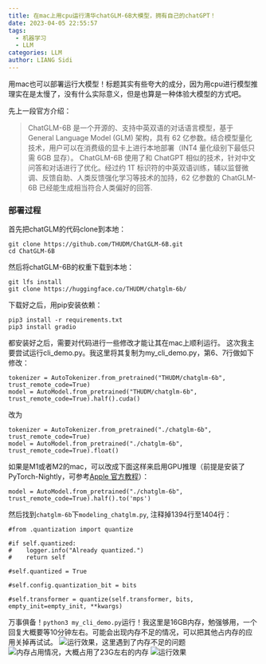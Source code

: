 ```yaml
---
title: 在mac上用cpu运行清华chatGLM-6B大模型，拥有自己的chatGPT！
date: 2023-04-05 22:55:57
tags:
  - 机器学习
  - LLM
categories: LLM
author: LIANG Sidi
---
```

用mac也可以部署运行大模型！标题其实有些夸大的成分，因为用cpu进行模型推理实在是太慢了，没有什么实际意义，但是也算是一种体验大模型的方式吧。

先上一段官方介绍：
>ChatGLM-6B 是一个开源的、支持中英双语的对话语言模型，基于 General Language Model (GLM) 架构，具有 62 亿参数。结合模型量化技术，用户可以在消费级的显卡上进行本地部署（INT4 量化级别下最低只需 6GB 显存）。 ChatGLM-6B 使用了和 ChatGPT 相似的技术，针对中文问答和对话进行了优化。经过约 1T 标识符的中英双语训练，辅以监督微调、反馈自助、人类反馈强化学习等技术的加持，62 亿参数的 ChatGLM-6B 已经能生成相当符合人类偏好的回答.

### 部署过程
首先把chatGLM的代码clone到本地：
```
git clone https://github.com/THUDM/ChatGLM-6B.git
cd ChatGLM-6B
```
然后将chatGLM-6B的权重下载到本地：
```
git lfs install
git clone https://huggingface.co/THUDM/chatglm-6b/
```
下载好之后，用pip安装依赖：
```
pip3 install -r requirements.txt
pip3 install gradio
```
都安装好之后，需要对代码进行一些修改才能让其在mac上顺利运行。
这次我主要尝试运行cli_demo.py。我这里将其复制为my_cli_demo.py，第6、7行做如下修改：
```
tokenizer = AutoTokenizer.from_pretrained("THUDM/chatglm-6b", trust_remote_code=True)
model = AutoModel.from_pretrained("THUDM/chatglm-6b", trust_remote_code=True).half().cuda()
```
改为
```
tokenizer = AutoTokenizer.from_pretrained("./chatglm-6b", trust_remote_code=True)
model = AutoModel.from_pretrained("./chatglm-6b", trust_remote_code=True).float()
```

如果是M1或者M2的mac，可以改成下面这样来启用GPU推理（前提是安装了PyTorch-Nightly，可参考[Apple 官方教程](https://developer.apple.com/metal/pytorch/)）：
```
model = AutoModel.from_pretrained("./chatglm-6b", trust_remote_code=True).half().to('mps')
```

然后找到`chatglm-6b`下`modeling_chatglm.py`, 注释掉1394行至1404行：
```
#from .quantization import quantize

#if self.quantized:
#    logger.info("Already quantized.")
#    return self

#self.quantized = True

#self.config.quantization_bit = bits

#self.transformer = quantize(self.transformer, bits, empty_init=empty_init, **kwargs)
```

万事俱备！`python3 my_cli_demo.py`运行！我这里是16GB内存，勉强够用，一个回复大概要等10分钟左右。可能会出现内存不足的情况，可以把其他占内存的应用关掉再试试。
![运行效果，这里遇到了内存不足的问题](1.png)
![内存占用情况，大概占用了23G左右的内存](4.png)
![运行效果](3.png)
